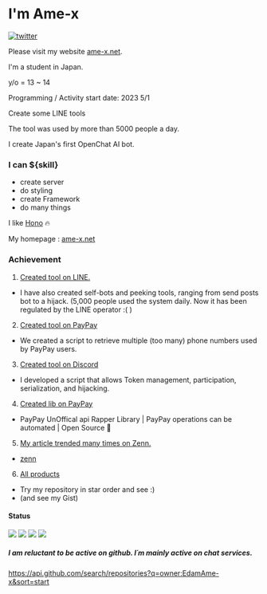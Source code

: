 <h1 align="left">I'm Ame-x</h1>  

[![twitter](https://img.shields.io/twitter/follow/amex2189?style=social)](https://twitter.com/amex2189)

Please visit my website [ame-x.net](https://ame-x.net).

I'm a student in Japan.

y/o = 13 ~ 14

Programming / Activity start date: 2023 5/1

Create some LINE tools

The tool was used by more than 5000 people a day.

I create Japan's first OpenChat AI bot.

### I can ${skill}
- create server
- do styling
- create Framework
- do many things

I like [Hono](https://github.com/honojs/hono) 🔥

My homepage : [ame-x.net](https://www.ame-x.net)

### Achievement

1. [Created tool on LINE.](https://github.com/EdamAme-x/line-tool-box)
  - I have also created self-bots and peeking tools, ranging from send posts bot to a hijack. (5,000 people used the system daily. Now it has been regulated by the LINE operator :( )
2. [Created tool on PayPay](https://github.com/EdamAme-x/paypay-tel-brute-force)
  - We created a script to retrieve multiple (too many) phone numbers used by PayPay users.
3. [Created tool on Discord](https://github.com/EdamAme-x/discord-nuker-frontend)
  - I developed a script that allows Token management, participation, serialization, and hijacking.
4. [Created lib on PayPay](https://github.com/EdamAme-x/paypay.x.js)
  -  PayPay UnOffical api Rapper Library | PayPay operations can be automated | Open Source 🎁
5. [My article trended many times on Zenn.](https://fxtwitter.com/amex2189/status/1744622383649165764)
  - [zenn](https://zenn.dev)
6. [All products](https://github.com/EdamAme-x?tab=repositories&q=&type=&language=&sort=stargazers)
  -  Try my repository in star order and see :)
  -  (and see my Gist)

#### Status

![](http://github-profile-summary-cards.vercel.app/api/cards/most-commit-language?username=EdamAme-x&theme=2077)
![](http://github-profile-summary-cards.vercel.app/api/cards/repos-per-language?username=EdamAme-x&theme=aura_dark)
![](http://github-profile-summary-cards.vercel.app/api/cards/productive-time?username=EdamAme-x&theme=aura_dark&utcOffset=8)
![](http://github-profile-summary-cards.vercel.app/api/cards/stats?username=EdamAme-x&theme=2077)

##### I am reluctant to be active on github. I´m mainly active on chat services.
https://api.github.com/search/repositories?q=owner:EdamAme-x&sort=start
